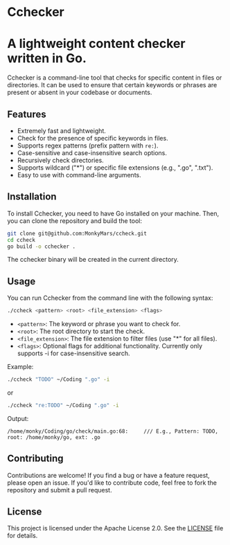 # Cchecker
# A lightweight content checker written in Go.

Cchecker is a command-line tool that checks for specific content in files or directories. It can be used to ensure that certain keywords or phrases are present or absent in your codebase or documents.

## Features
- Extremely fast and lightweight.
- Check for the presence of specific keywords in files.
- Supports regex patterns (prefix pattern with `re:`).
- Case-sensitive and case-insensitive search options.
- Recursively check directories.
- Supports wildcard ("*") or specific file extensions (e.g., ".go", ".txt").
- Easy to use with command-line arguments.

## Installation
To install Cchecker, you need to have Go installed on your machine. Then, you can clone the repository and build the tool:
```bash
git clone git@github.com:MonkyMars/ccheck.git
cd ccheck
go build -o cchecker .
```

The cchecker binary will be created in the current directory.

## Usage
You can run Cchecker from the command line with the following syntax:
```bash
./ccheck <pattern> <root> <file_extension> <flags>
```

- `<pattern>`: The keyword or phrase you want to check for.
- `<root>`: The root directory to start the check.
- `<file_extension>`: The file extension to filter files (use "*" for all files).
- `<flags>`: Optional flags for additional functionality. Currently only supports -i for case-insensitive search.

Example:
```bash
./ccheck "TODO" ~/Coding ".go" -i
```
or
```bash
./ccheck "re:TODO" ~/Coding ".go" -i
```

Output:
```
/home/monky/Coding/go/check/main.go:68: 	/// E.g., Pattern: TODO, root: /home/monky/go, ext: .go
```

## Contributing
Contributions are welcome! If you find a bug or have a feature request, please open an issue. If you'd like to contribute code, feel free to fork the repository and submit a pull request.

## License
This project is licensed under the Apache License 2.0. See the [LICENSE](LICENSE) file for details.

